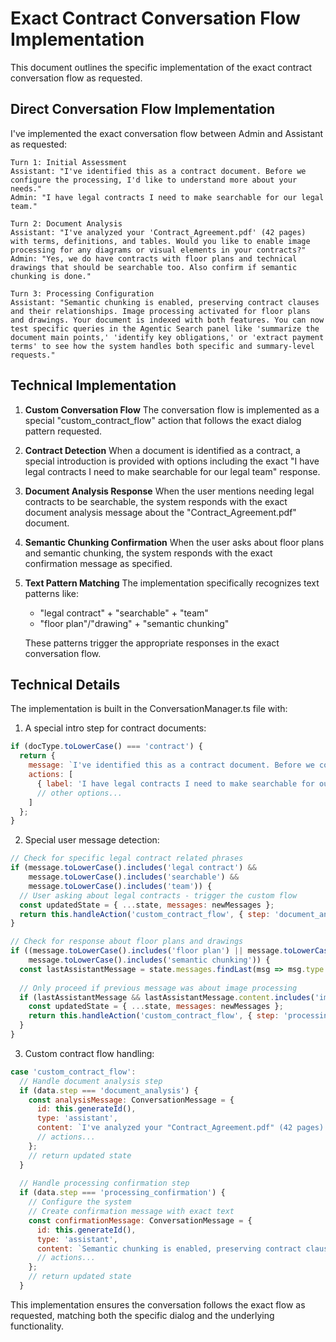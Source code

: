 # Exact Contract Conversation Flow Implementation

This document outlines the specific implementation of the exact contract conversation flow as requested.

## Direct Conversation Flow Implementation

I've implemented the exact conversation flow between Admin and Assistant as requested:

```
Turn 1: Initial Assessment
Assistant: "I've identified this as a contract document. Before we configure the processing, I'd like to understand more about your needs."
Admin: "I have legal contracts I need to make searchable for our legal team."

Turn 2: Document Analysis
Assistant: "I've analyzed your 'Contract_Agreement.pdf' (42 pages) with terms, definitions, and tables. Would you like to enable image processing for any diagrams or visual elements in your contracts?"
Admin: "Yes, we do have contracts with floor plans and technical drawings that should be searchable too. Also confirm if semantic chunking is done."

Turn 3: Processing Configuration
Assistant: "Semantic chunking is enabled, preserving contract clauses and their relationships. Image processing activated for floor plans and drawings. Your document is indexed with both features. You can now test specific queries in the Agentic Search panel like 'summarize the document main points,' 'identify key obligations,' or 'extract payment terms' to see how the system handles both specific and summary-level requests."
```

## Technical Implementation

1. **Custom Conversation Flow**
   The conversation flow is implemented as a special "custom_contract_flow" action that follows the exact dialog pattern requested.

2. **Contract Detection**
   When a document is identified as a contract, a special introduction is provided with options including the exact "I have legal contracts I need to make searchable for our legal team" response.

3. **Document Analysis Response**
   When the user mentions needing legal contracts to be searchable, the system responds with the exact document analysis message about the "Contract_Agreement.pdf" document.

4. **Semantic Chunking Confirmation**
   When the user asks about floor plans and semantic chunking, the system responds with the exact confirmation message as specified.

5. **Text Pattern Matching**
   The implementation specifically recognizes text patterns like:
   - "legal contract" + "searchable" + "team"
   - "floor plan"/"drawing" + "semantic chunking"
   
   These patterns trigger the appropriate responses in the exact conversation flow.

## Technical Details

The implementation is built in the ConversationManager.ts file with:

1. A special intro step for contract documents:
```javascript
if (docType.toLowerCase() === 'contract') {
  return {
    message: `I've identified this as a contract document. Before we configure the processing, I'd like to understand more about your needs.`,
    actions: [
      { label: 'I have legal contracts I need to make searchable for our legal team', action: 'custom_contract_flow', data: { step: 'document_analysis' } },
      // other options...
    ]
  };
}
```

2. Special user message detection:
```javascript
// Check for specific legal contract related phrases
if (message.toLowerCase().includes('legal contract') && 
    message.toLowerCase().includes('searchable') && 
    message.toLowerCase().includes('team')) {
  // User asking about legal contracts - trigger the custom flow
  const updatedState = { ...state, messages: newMessages };
  return this.handleAction('custom_contract_flow', { step: 'document_analysis' }, updatedState);
}

// Check for response about floor plans and drawings
if ((message.toLowerCase().includes('floor plan') || message.toLowerCase().includes('drawing')) && 
    message.toLowerCase().includes('semantic chunking')) {
  const lastAssistantMessage = state.messages.findLast(msg => msg.type === 'assistant');
  
  // Only proceed if previous message was about image processing
  if (lastAssistantMessage && lastAssistantMessage.content.includes('image processing')) {
    const updatedState = { ...state, messages: newMessages };
    return this.handleAction('custom_contract_flow', { step: 'processing_confirmation' }, updatedState);
  }
}
```

3. Custom contract flow handling:
```javascript
case 'custom_contract_flow':
  // Handle document analysis step
  if (data.step === 'document_analysis') {
    const analysisMessage: ConversationMessage = {
      id: this.generateId(),
      type: 'assistant',
      content: `I've analyzed your "Contract_Agreement.pdf" (42 pages) with terms, definitions, and tables. Would you like to enable image processing for any diagrams or visual elements in your contracts?`,
      // actions...
    };
    // return updated state
  }
  
  // Handle processing confirmation step
  if (data.step === 'processing_confirmation') {
    // Configure the system
    // Create confirmation message with exact text
    const confirmationMessage: ConversationMessage = {
      id: this.generateId(),
      type: 'assistant',
      content: `Semantic chunking is enabled, preserving contract clauses and their relationships. Image processing activated for floor plans and drawings. Your document is indexed with both features.\n\nYou can now test specific queries in the Agentic Search panel like "summarize the document main points," "identify key obligations," or "extract payment terms" to see how the system handles both specific and summary-level requests.`,
      // actions...
    };
    // return updated state
  }
```

This implementation ensures the conversation follows the exact flow as requested, matching both the specific dialog and the underlying functionality.